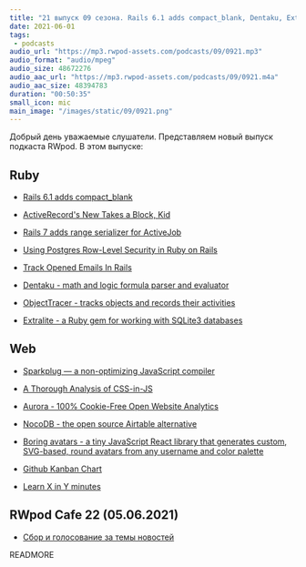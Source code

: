 ```yaml
---
title: "21 выпуск 09 сезона. Rails 6.1 adds compact_blank, Dentaku, Extralite, NocoDB, Aurora, Boring avatars и прочее"
date: 2021-06-01
tags:
 - podcasts
audio_url: "https://mp3.rwpod-assets.com/podcasts/09/0921.mp3"
audio_format: "audio/mpeg"
audio_size: 48672276
audio_aac_url: "https://mp3.rwpod-assets.com/podcasts/09/0921.m4a"
audio_aac_size: 48394783
duration: "00:50:35"
small_icon: mic
main_image: "/images/static/09/0921.png"
---
```


Добрый день уважаемые слушатели. Представляем новый выпуск подкаста RWpod. В этом выпуске:

## Ruby

 - [Rails 6.1 adds compact_blank](https://glaucocustodio.medium.com/rails-6-1-adds-compact-blank-b6f3ecdedd8d)
 - [ActiveRecord's New Takes a Block, Kid](https://blog.thegnar.co/activerecord-new-block)
 - [Rails 7 adds range serializer for ActiveJob](https://blog.saeloun.com/2021/05/25/rails-add-range-serializer-for-activejob)
 - [Using Postgres Row-Level Security in Ruby on Rails](https://pganalyze.com/blog/postgres-row-level-security-ruby-rails)


 - [Track Opened Emails In Rails](https://www.dmitry-ishkov.com/2021/05/track-opened-emails-in-rails.html)
 - [Dentaku - math and logic formula parser and evaluator](https://github.com/rubysolo/dentaku)
 - [ObjectTracer - tracks objects and records their activities](https://github.com/st0012/object_tracer)
 - [Extralite - a Ruby gem for working with SQLite3 databases](https://github.com/digital-fabric/extralite)

## Web

 - [Sparkplug — a non-optimizing JavaScript compiler](https://v8.dev/blog/sparkplug)
 - [A Thorough Analysis of CSS-in-JS](https://css-tricks.com/a-thorough-analysis-of-css-in-js/)
 - [Aurora - 100% Cookie-Free Open Website Analytics](https://www.useaurora.app/)


 - [NocoDB - the open source Airtable alternative](https://github.com/nocodb/nocodb)
 - [Boring avatars - a tiny JavaScript React library that generates custom, SVG-based, round avatars from any username and color palette](https://boringavatars.com/)
 - [Github Kanban Chart](https://github.com/codescientist703/github-kanban)
 - [Learn X in Y minutes](https://learnxinyminutes.com/)

## RWpod Cafe 22 (05.06.2021)

 - [Сбор и голосование за темы новостей](https://github.com/rwpod/cafe-discussions/discussions/7)


READMORE

